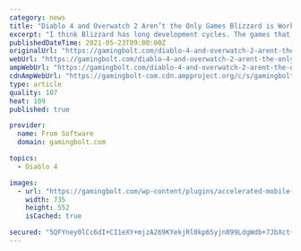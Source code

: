 ```yaml
---
category: news
title: "Diablo 4 and Overwatch 2 Aren’t the Only Games Blizzard is Working on"
excerpt: "I think Blizzard has long development cycles. The games that we make are not games that are produced and turned around quickly in a year or two. People have seen what’s in the works with Diablo 4, ..."
publishedDateTime: 2021-05-23T09:00:00Z
originalUrl: "https://gamingbolt.com/diablo-4-and-overwatch-2-arent-the-only-games-blizzard-is-working-on"
webUrl: "https://gamingbolt.com/diablo-4-and-overwatch-2-arent-the-only-games-blizzard-is-working-on"
ampWebUrl: "https://gamingbolt.com/diablo-4-and-overwatch-2-arent-the-only-games-blizzard-is-working-on/amp"
cdnAmpWebUrl: "https://gamingbolt-com.cdn.ampproject.org/c/s/gamingbolt.com/diablo-4-and-overwatch-2-arent-the-only-games-blizzard-is-working-on/amp"
type: article
quality: 107
heat: 109
published: true

provider:
  name: From Software
  domain: gamingbolt.com

topics:
  - Diablo 4

images:
  - url: "https://gamingbolt.com/wp-content/plugins/accelerated-mobile-pages/images/SD-default-image.png"
    width: 735
    height: 552
    isCached: true

secured: "5QFYney0lCc6dI+CI1eXY+mjzA269KYekjRl0kp6Syjn899LdgWdb+7JbXct+cuf84EDB7FlENJPLb94CRS+0OPC6TqnYRQI+CeHGMQocWGB2Y3T0AN2FLdhp1xNsUAWP8HKWk9QHZIOb3krfR1N4DTbHbBNJyZuOA1f/NhW5VD1HYScyrgeM+O5SqbO1eey3eKTj36rqq+HPbw8udttBEUGFw7bq1JS94IVXr9ubLfR9Guf9fHk0zgGk21kl3nROJvLWjF9V7Y6J+QBIFNHMZYsGt7VTmVpayucXTy5OSenkJjtYildKMxzG7vhVyvKQMYJtZXMPcRWxiQ5ChkOcvHWv4jsDVTg7OgAZWIIuN8=;u0C/O8YFHd819T6YYKUkGg=="
---
```



